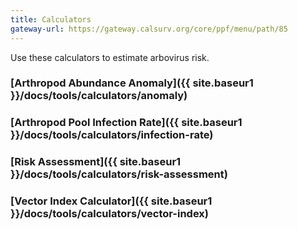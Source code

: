 ```yaml
---
title: Calculators
gateway-url: https://gateway.calsurv.org/core/ppf/menu/path/85
---
```

Use these calculators to estimate arbovirus risk.

### [Arthropod Abundance Anomaly]({{ site.baseur1 }}/docs/tools/calculators/anomaly)
### [Arthropod Pool Infection Rate]({{ site.baseur1 }}/docs/tools/calculators/infection-rate)
### [Risk Assessment]({{ site.baseur1 }}/docs/tools/calculators/risk-assessment)
### [Vector Index Calculator]({{ site.baseur1 }}/docs/tools/calculators/vector-index)
